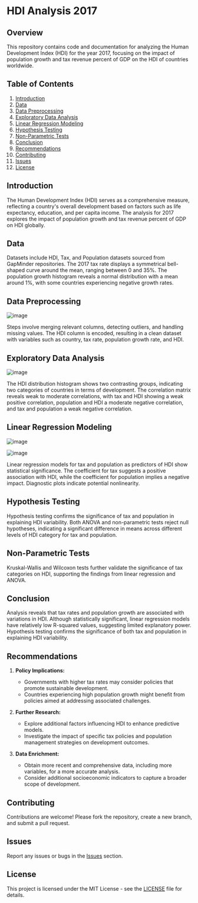 # HDI Analysis 2017

## Overview

This repository contains code and documentation for analyzing the Human Development Index (HDI) for the year 2017, focusing on the impact of population growth and tax revenue percent of GDP on the HDI of countries worldwide.

## Table of Contents

1. [Introduction](#introduction)
2. [Data](#data)
3. [Data Preprocessing](#data-preprocessing)
4. [Exploratory Data Analysis](#exploratory-data-analysis)
5. [Linear Regression Modeling](#linear-regression-modeling)
6. [Hypothesis Testing](#hypothesis-testing)
7. [Non-Parametric Tests](#non-parametric-tests)
8. [Conclusion](#conclusion)
9. [Recommendations](#recommendations)
10. [Contributing](#contributing)
11. [Issues](#issues)
12. [License](#license)

## Introduction

The Human Development Index (HDI) serves as a comprehensive measure, reflecting a country's overall development based on factors such as life expectancy, education, and per capita income. The analysis for 2017 explores the impact of population growth and tax revenue percent of GDP on HDI globally.

## Data

Datasets include HDI, Tax, and Population datasets sourced from GapMinder repositories. The 2017 tax rate displays a symmetrical bell-shaped curve around the mean, ranging between 0 and 35%. The population growth histogram reveals a normal distribution with a mean around 1%, with some countries experiencing negative growth rates.

## Data Preprocessing

![image](https://github.com/Noahkandie/HDI-Analysis-2017-Using-R/assets/83200580/125d1d43-5778-4810-b054-f88d24a602aa)


Steps involve merging relevant columns, detecting outliers, and handling missing values. The HDI column is encoded, resulting in a clean dataset with variables such as country, tax rate, population growth rate, and HDI.

## Exploratory Data Analysis
![image](https://github.com/Noahkandie/HDI-Analysis-2017-Using-R/assets/83200580/6f695a2b-cc15-4ae3-8327-cfd197a5789a)


The HDI distribution histogram shows two contrasting groups, indicating two categories of countries in terms of development. The correlation matrix reveals weak to moderate correlations, with tax and HDI showing a weak positive correlation, population and HDI a moderate negative correlation, and tax and population a weak negative correlation.

## Linear Regression Modeling
![image](https://github.com/Noahkandie/HDI-Analysis-2017-Using-R/assets/83200580/082d3f94-236a-45a6-86c5-deae7b4c1103)


![image](https://github.com/Noahkandie/HDI-Analysis-2017-Using-R/assets/83200580/35fa3fb8-d136-4dac-8ad9-8b5df6db9927)


Linear regression models for tax and population as predictors of HDI show statistical significance. The coefficient for tax suggests a positive association with HDI, while the coefficient for population implies a negative impact. Diagnostic plots indicate potential nonlinearity.

## Hypothesis Testing

Hypothesis testing confirms the significance of tax and population in explaining HDI variability. Both ANOVA and non-parametric tests reject null hypotheses, indicating a significant difference in means across different levels of HDI category for tax and population.

## Non-Parametric Tests

Kruskal-Wallis and Wilcoxon tests further validate the significance of tax categories on HDI, supporting the findings from linear regression and ANOVA.

## Conclusion

Analysis reveals that tax rates and population growth are associated with variations in HDI. Although statistically significant, linear regression models have relatively low R-squared values, suggesting limited explanatory power. Hypothesis testing confirms the significance of both tax and population in explaining HDI variability.

## Recommendations

1. **Policy Implications:**
   - Governments with higher tax rates may consider policies that promote sustainable development.
   - Countries experiencing high population growth might benefit from policies aimed at addressing associated challenges.

2. **Further Research:**
   - Explore additional factors influencing HDI to enhance predictive models.
   - Investigate the impact of specific tax policies and population management strategies on development outcomes.

3. **Data Enrichment:**
   - Obtain more recent and comprehensive data, including more variables, for a more accurate analysis.
   - Consider additional socioeconomic indicators to capture a broader scope of development.

## Contributing

Contributions are welcome! Please fork the repository, create a new branch, and submit a pull request.

## Issues

Report any issues or bugs in the [Issues](https://github.com/username/HDI-Analysis-2017/issues) section.

## License

This project is licensed under the MIT License - see the [LICENSE](LICENSE) file for details.
